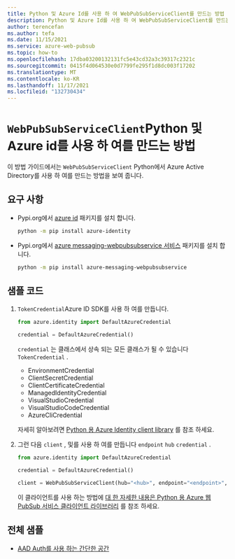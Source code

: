 ```yaml
---
title: Python 및 Azure Id를 사용 하 여 WebPubSubServiceClient를 만드는 방법
description: Python 및 Azure Id를 사용 하 여 WebPubSubServiceClient를 만드는 방법
author: terencefan
ms.author: tefa
ms.date: 11/15/2021
ms.service: azure-web-pubsub
ms.topic: how-to
ms.openlocfilehash: 17dba03200132131fc5e43cd32a3c39317c2321c
ms.sourcegitcommit: 0415f4d064530e0d7799fe295f1d8dc003f17202
ms.translationtype: MT
ms.contentlocale: ko-KR
ms.lasthandoff: 11/17/2021
ms.locfileid: "132730434"
---
```

# <a name="how-to-create-a-webpubsubserviceclient-with-python-and-azure-identity"></a>`WebPubSubServiceClient`Python 및 Azure id를 사용 하 여를 만드는 방법

이 방법 가이드에서는 `WebPubSubServiceClient` Python에서 Azure Active Directory를 사용 하 여를 만드는 방법을 보여 줍니다.

## <a name="requirements"></a>요구 사항

- Pypi.org에서 [azure id](https://pypi.org/project/azure-identity/) 패키지를 설치 합니다.

  ```bash
  python -m pip install azure-identity
  ```

- Pypi.org에서 [azure messaging-webpubsubservice 서비스](https://pypi.org/project/azure-messaging-webpubsubservice/) 패키지를 설치 합니다.

  ```bash
  python -m pip install azure-messaging-webpubsubservice
  ```

## <a name="sample-codes"></a>샘플 코드

1. `TokenCredential`Azure ID SDK를 사용 하 여를 만듭니다.

    ```python
    from azure.identity import DefaultAzureCredential

    credential = DefaultAzureCredential()
    ```

    `credential` 는 클래스에서 상속 되는 모든 클래스가 될 수 있습니다 `TokenCredential` .

    - EnvironmentCredential
    - ClientSecretCredential
    - ClientCertificateCredential
    - ManagedIdentityCredential
    - VisualStudioCredential
    - VisualStudioCodeCredential
    - AzureCliCredential

    자세히 알아보려면 [Python 용 Azure Identity client library](/python/api/overview/azure/identity-readme) 를 참조 하세요.

2. 그런 다음 `client` , 및를 사용 하 여를 만듭니다 `endpoint` `hub` `credential` . 

    ```python
    from azure.identity import DefaultAzureCredential

    credential = DefaultAzureCredential()

    client = WebPubSubServiceClient(hub="<hub>", endpoint="<endpoint>", credential=credential)
    ```

    이 클라이언트를 사용 하는 방법에 [대 한 자세한 내용은 Python 용 Azure 웹 PubSub 서비스 클라이언트 라이브러리](/python/api/overview/azure/messaging-webpubsubservice-readme) 를 참조 하세요.

## <a name="complete-sample"></a>전체 샘플

- [AAD Auth를 사용 하는 간단한 공간](https://github.com/Azure/azure-webpubsub/tree/main/samples/python/chatapp-aad)